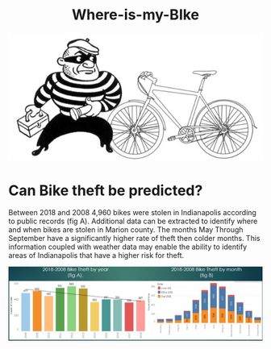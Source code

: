 
# <div align = "center">Where-is-my-BIke </div>
![stolen_bike_art.png](IMAGES/stolen_bike_art.png)

# Can Bike theft be predicted?

Between 2018 and 2008 4,960 bikes were stolen in Indianapolis according to public records (fig A). Additional data can be extracted to identify where and when bikes are stolen in Marion county. The months May Through September have a significantly higher rate of theft then colder months. This information coupled with weather data may enable the ability to identify areas of  Indianapolis that have a higher risk for theft.


![Year_month.png](IMAGES/Year_month.png)



